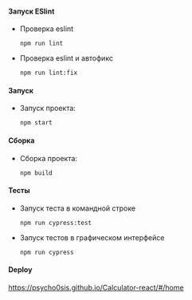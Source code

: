 #### Запуск ESlint

- Проверка eslint

  `npm run lint`

- Проверка eslint и автофикс

  `npm run lint:fix`

#### Запуск

- Запуск проекта:

  `npm start`

#### Сборка

- Сборка проекта:

  `npm build`

#### Тесты

- Запуск теста в командной строке

  `npm run cypress:test`

- Запуск тестов в графическом интерфейсе

  `npm run cypress`

#### Deploy

https://psycho0sis.github.io/Calculator-react/#/home
